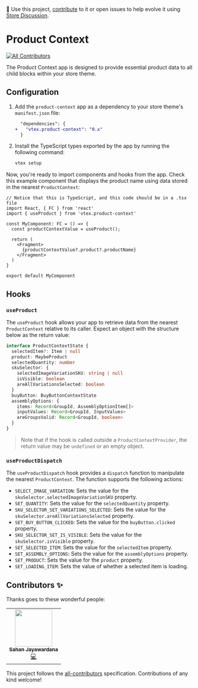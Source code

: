 📢 Use this project, [contribute](https://github.com/vtex-apps/product-context) to it or open issues to help evolve it using [Store Discussion](https://github.com/vtex-apps/store-discussion).

# Product Context

<!-- ALL-CONTRIBUTORS-BADGE:START - Do not remove or modify this section -->
[![All Contributors](https://img.shields.io/badge/all_contributors-1-orange.svg?style=flat-square)](#contributors-)
<!-- ALL-CONTRIBUTORS-BADGE:END -->

The Product Context app is designed to provide essential product data to all child blocks within your store theme.

## Configuration

1. Add the `product-context` app as a dependency to your store theme's `manifest.json` file:
    
    ```diff manifest.json
      "dependencies": {
    +   "vtex.product-context": "0.x"
      }
    ```
    
2. Install the TypeScript types exported by the app by running the following command:
    
    ```sh
    vtex setup
    ```

Now, you're ready to import components and hooks from the app. Check this example component that displays the product name using data stored in the nearest `ProductContext`:

```tsx
// Notice that this is TypeScript, and this code should be in a .tsx file
import React, { FC } from 'react'
import { useProduct } from 'vtex.product-context'

const MyComponent: FC = () => {
  const productContextValue = useProduct();

  return (
    <Fragment>
      {productContextValue?.product?.productName}
    </Fragment>
  )
}

export default MyComponent
```

## Hooks

### `useProduct`

The `useProduct` hook allows your app to retrieve data from the nearest `ProductContext` relative to its caller. Expect an object with the structure below as the return value:

```ts
interface ProductContextState {
  selectedItem?: Item | null
  product: MaybeProduct
  selectedQuantity: number
  skuSelector: {
    selectedImageVariationSKU: string | null
    isVisible: boolean
    areAllVariationsSelected: boolean
  }
  buyButton: BuyButtonContextState
  assemblyOptions: {
    items: Record<GroupId, AssemblyOptionItem[]>
    inputValues: Record<GroupId, InputValues>
    areGroupsValid: Record<GroupId, boolean>
  }
}
```

> Note that if the hook is called outside a `ProductContextProvider`, the return value may be `undefined` or an empty object.

### `useProductDispatch`

The `useProductDispatch` hook provides a `dispatch` function to manipulate the nearest `ProductContext`. The function supports the following actions:

- `SELECT_IMAGE_VARIATION`: Sets the value for the `skuSelector.selectedImageVariationSKU` property.
- `SET_QUANTITY`: Sets the value for the `selectedQuantity` property.
- `SKU_SELECTOR_SET_VARIATIONS_SELECTED`: Sets the value for the `skuSelector.areAllVariationsSelected` property.
- `SET_BUY_BUTTON_CLICKED`: Sets the value for the `buyButton.clicked` property.
- `SKU_SELECTOR_SET_IS_VISIBLE`: Sets the value for the `skuSelector.isVisible` property.
- `SET_SELECTED_ITEM`: Sets the value for the `selectedItem` property.
- `SET_ASSEMBLY_OPTIONS`: Sets the value for the `assemblyOptions` property.
- `SET_PRODUCT`: Sets the value for the `product` property.
- `SET_LOADING_ITEM`: Sets the value of whether a selected item is loading.

<!-- DOCS-IGNORE:start -->

## Contributors ✨

Thanks goes to these wonderful people:

<!-- ALL-CONTRIBUTORS-LIST:START - Do not remove or modify this section -->
<!-- prettier-ignore-start -->
<!-- markdownlint-disable -->
<table>
  <tr>
    <td align="center"><a href="https://github.com/sahanljc"><img src="https://avatars.githubusercontent.com/u/42151054?v=4?s=100" width="100px;" alt=""/><br /><sub><b>Sahan Jayawardana</b></sub></a><br /><a href="https://github.com/vtex-apps/product-context/commits?author=sahanljc" title="Code">💻</a></td>
  </tr>
</table>

<!-- markdownlint-restore -->
<!-- prettier-ignore-end -->

<!-- ALL-CONTRIBUTORS-LIST:END -->

This project follows the [all-contributors](https://github.com/all-contributors/all-contributors) specification. Contributions of any kind welcome!

<!-- DOCS-IGNORE:end -->
